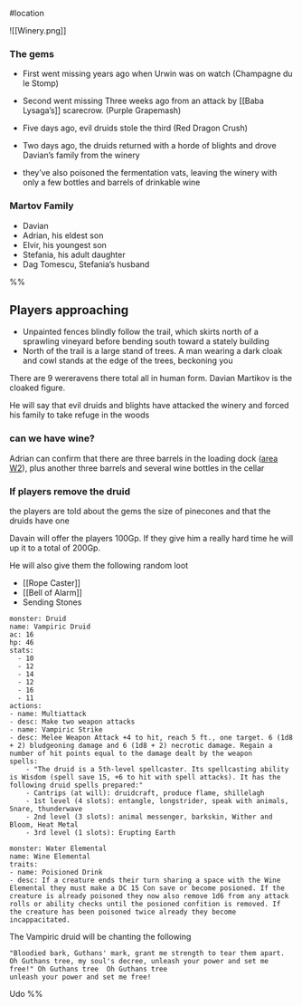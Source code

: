 #location 


![[Winery.png]]

### The gems
- First went missing years ago when Urwin was on watch (Champagne du le Stomp)
- Second went missing Three weeks ago from an attack by [[Baba Lysaga’s]] scarecrow. (Purple Grapemash)
- Five days ago, evil druids stole the third (Red Dragon Crush)

- Two days ago, the druids returned with a horde of blights and drove Davian’s family from the winery
- they’ve also poisoned the fermentation vats, leaving the winery with only a few bottles and barrels of drinkable wine

### Martov Family
- Davian
- Adrian, his eldest son
- Elvir, his youngest son
- Stefania, his adult daughter
- Dag Tomescu, Stefania’s husband


%%
## Players approaching
- Unpainted fences blindly follow the trail, which skirts north of a sprawling vineyard before bending south toward a stately building
- North of the trail is a large stand of trees. A man wearing a dark cloak and cowl stands at the edge of the trees, beckoning you

There are 9 wereravens there total all in human form. Davian Martikov is the cloaked figure.

He will say that evil druids and blights have attacked the winery and forced his family to take refuge in the woods

### can we have wine?
Adrian can confirm that there are three barrels in the loading dock ([area W2](https://www.dndbeyond.com/sources/cos/the-wizard-of-wines#W2LoadingDock "area W2")), plus another three barrels and several wine bottles in the cellar


### If players remove the druid
the players are told about the gems the size of pinecones and that the druids have one

Davain will offer the players 100Gp. If they give him a really hard time he will up it to a total of 200Gp.

He will also give them the following random loot
- [[Rope Caster]]
- [[Bell of Alarm]]
- Sending Stones




```statblock
monster: Druid
name: Vampiric Druid
ac: 16
hp: 46
stats:
  - 10
  - 12
  - 14
  - 12
  - 16
  - 11
actions:
- name: Multiattack
- desc: Make two weapon attacks
- name: Vampiric Strike
- desc: Melee Weapon Attack +4 to hit, reach 5 ft., one target. 6 (1d8 + 2) bludgeoning damage and 6 (1d8 + 2) necrotic damage. Regain a number of hit points equal to the damage dealt by the weapon
spells:
    - "The druid is a 5th-level spellcaster. Its spellcasting ability is Wisdom (spell save 15, +6 to hit with spell attacks). It has the following druid spells prepared:"
    - Cantrips (at will): druidcraft, produce flame, shillelagh
    - 1st level (4 slots): entangle, longstrider, speak with animals, Snare, thunderwave
    - 2nd level (3 slots): animal messenger, barkskin, Wither and Bloom, Heat Metal
    - 3rd level (1 slots): Erupting Earth
```

```statblock
monster: Water Elemental
name: Wine Elemental
traits:
- name: Poisioned Drink
- desc: If a creature ends their turn sharing a space with the Wine Elemental they must make a DC 15 Con save or become posioned. If the creature is already poisoned they now also remove 1d6 from any attack rolls or ability checks until the posioned confition is removed. If the creature has been poisoned twice already they become incappacitated. 
```



The Vampiric druid will be chanting the following 
```
"Bloodied bark, Guthans' mark, grant me strength to tear them apart. Oh Guthans tree, my soul's decree, unleash your power and set me free!" Oh Guthans tree  Oh Guthans tree 
unleash your power and set me free!
```


Udo
%%